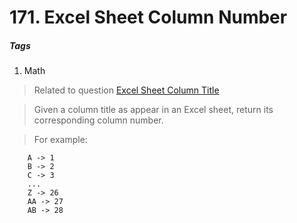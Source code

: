 # 171. Excel Sheet Column Number
##### Tags
1. Math

>Related to question <a href="https://jypblue.gitbooks.io/leetcode/content/151-200/168_Excel_Sheet_Column_Title.html">Excel Sheet Column Title </a>

>Given a column title as appear in an Excel sheet, return its corresponding column number.

>For example:
```
    A -> 1
    B -> 2
    C -> 3
    ...
    Z -> 26
    AA -> 27
    AB -> 28 
```
